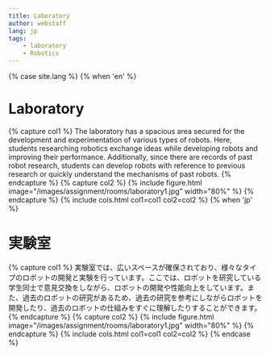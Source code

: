 ```yaml
---
title: Laboratory
author: webstaff
lang: jp
tags:
    - laboratory
    - Robotics
---
```

{% case site.lang %}
{% when 'en' %}
# Laboratory

{% capture col1 %}
The laboratory has a spacious area secured for the development and experimentation of various types of robots. Here, students researching robotics exchange ideas while developing robots and improving their performance. Additionally, since there are records of past robot research, students can develop robots with reference to previous research or quickly understand the mechanisms of past robots.
{% endcapture %}
{% capture col2 %}
{% include figure.html
    image="/images/assignment/rooms/laboratory1.jpg"
    width="80%"
%}
{% endcapture %}
{%
  include cols.html
  col1=col1
  col2=col2
%}
{% when  'jp' %}
# 実験室

{% capture col1 %}
実験室では、広いスペースが確保されており、様々なタイプのロボットの開発と実験を行っています。ここでは、ロボットを研究している学生同士で意見交換をしながら、ロボットの開発や性能向上をしています。また、過去のロボットの研究があるため、過去の研究を参考にしながらロボットを開発したり、過去のロボットの仕組みをすぐに理解したりすることができます。
{% endcapture %}
{% capture col2 %}
{% include figure.html
    image="/images/assignment/rooms/laboratory1.jpg"
    width="80%"
%}
{% endcapture %}
{%
  include cols.html
  col1=col1
  col2=col2
%}
{% endcase %}